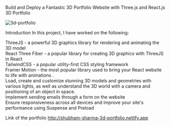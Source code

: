 Build and Deploy a Fantastic 3D Portfolio Website with Three.js and React.js
3D Portfolio

![3d-portfolio](https://github.com/Shubham-Sharma1995/3-D-Portfolio/assets/112168652/02d7ed92-2ca1-48f9-b0bd-db2793c3d020)

Introduction
In this project, I have worked on the following:

ThreeJS - a powerful 3D graphics library for rendering and animating the 3D model<br>
React Three Fiber - a popular library for creating 3D graphics with ThreeJS in React<br>
TailwindCSS - a popular utility-first CSS styling framework <br>
Framer Motion - the most popular library used to bring your React website to life with animations . <br>
Load, create and customize stunning 3D models and geometries with various lights, as well as understand the 3D world with a camera and positioning of an object in space. <br>
Implement sending emails through a form on the website<br>
Ensure responsiveness across all devices and improve your site's performance using Suspense and Preload<br>

Link of the portfolio
http://shubham-sharma-3d-portfolio.netlify.app
